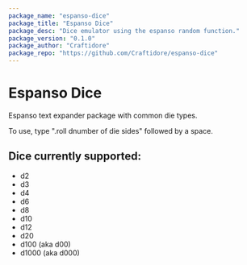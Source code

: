 ```yaml
---
package_name: "espanso-dice"
package_title: "Espanso Dice"
package_desc: "Dice emulator using the espanso random function."
package_version: "0.1.0"
package_author: "Craftidore"
package_repo: "https://github.com/Craftidore/espanso-dice"
---
```

# Espanso Dice
Espanso text expander package with common die types.

To use, type ".roll dnumber of die sides" followed by a space.

## Dice currently supported:
- d2
- d3
- d4
- d6
- d8
- d10
- d12
- d20
- d100 (aka d00)
- d1000 (aka d000)

